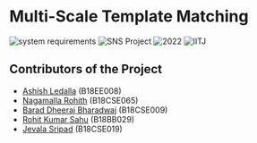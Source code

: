 # Multi-Scale Template Matching
![system requirements](https://img.shields.io/badge/Python-3.7.5-orange)
![SNS Project](https://img.shields.io/badge/Project-Signals_And_Systems-yellowgreen)
![2022](https://img.shields.io/badge/Batch-2022-blue)
![IITJ](https://img.shields.io/badge/Institute-IITJ-yellow)

## Contributors of the Project
+ [Ashish Ledalla](https://github.com/ledalla2000) (B18EE008)
+ [Nagamalla Rohith](https://github.com/rohith-nagamalla) (B18CSE065)
+ [Barad Dheeraj Bharadwaj](https://github.com/dheeraj-bharadwaj) (B18CSE009)
+ [Rohit Kumar Sahu](https://github.com/sahu833) (B18BB029)
+ [Jevala Sripad](https://github.com) (B18CSE019)
